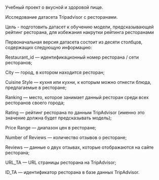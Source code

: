 Учебный проект о вкусной и здоровой пище.

Исследование датасета Tripadvisor с ресторанами.

Цель - подготовить датасет к обучению модели, предсказывающей рейтинг ресторана, для избежания накрутки рейтинга ресторанами

Первоначальная версия датасета состоит из десяти столбцов, содержащих следующую информацию:

Restaurant_id — идентификационный номер ресторана / сети ресторанов;

City — город, в котором находится ресторан;

Cuisine Style — кухня или кухни, к которым можно отнести блюда, предлагаемые в ресторане;

Ranking — место, которое занимает данный ресторан среди всех ресторанов своего города;

Rating — рейтинг ресторана по данным TripAdvisor (именно это значение должна будет предсказывать модель);

Price Range — диапазон цен в ресторане;

Number of Reviews — количество отзывов о ресторане;

Reviews — данные о двух отзывах, которые отображаются на сайте ресторана;

URL_TA — URL страницы ресторана на TripAdvisor;

ID_TA — идентификатор ресторана в базе данных TripAdvisor.
